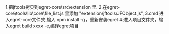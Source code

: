 ﻿1.把jftools拷贝到egret-core\src\extension 里.
2.在egret-core\tools\lib\core\file_list.js 里添加
"extension/jftools/JFObject.js",
3.cmd 进入egret-core文件夹,输入 npm install -g，重新安装egret
4.进入项目文件夹，输入egret build xxxx -e,编译egret项目